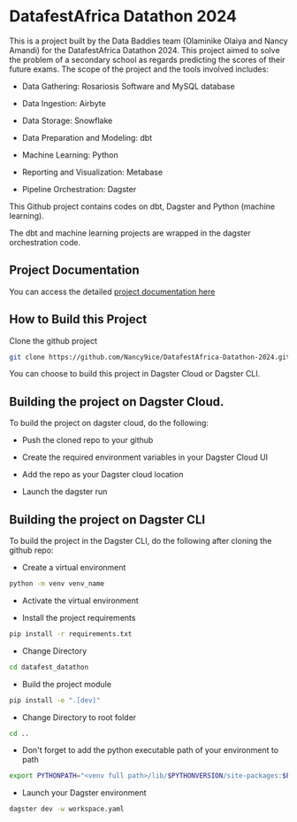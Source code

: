 # DatafestAfrica Datathon 2024

This is a project built by the Data Baddies team (Olaminike Olaiya and Nancy Amandi) for the DatafestAfrica Datathon 2024. This project aimed to solve the problem of a secondary school as regards predicting the scores of their future exams. The scope of the project and the tools involved includes:

- Data Gathering: Rosariosis Software and MySQL database

- Data Ingestion: Airbyte

- Data Storage: Snowflake

- Data Preparation and Modeling: dbt

- Machine Learning: Python

- Reporting and Visualization: Metabase

- Pipeline Orchestration: Dagster

This Github project contains codes on dbt, Dagster and Python (machine learning). 

The dbt and machine learning projects are wrapped in the dagster orchestration code.

## Project Documentation

You can access the detailed [project documentation here](https://nancy9ice.github.io/DatafestAfrica-Datathon-2024)

## How to Build this Project

Clone the github project

```bash
git clone https://github.com/Nancy9ice/DatafestAfrica-Datathon-2024.git
```

You can choose to build this project in Dagster Cloud or Dagster CLI. 

## Building the project on Dagster Cloud.

To build the project on dagster cloud, do the following:

- Push the cloned repo to your github

- Create the required environment variables in your Dagster Cloud UI

- Add the repo as your Dagster cloud location

- Launch the dagster run

## Building the project on Dagster CLI

To build the project in the Dagster CLI, do the following after cloning the github repo:

- Create a virtual environment

```bash
python -m venv venv_name
```

- Activate the virtual environment

- Install the project requirements

```bash
pip install -r requirements.txt
```

- Change Directory

```bash
cd datafest_datathon
```

- Build the project module

```bash
pip install -e ".[dev]"
```

- Change Directory to root folder

```bash
cd ..
```

- Don't forget to add the python executable path of your environment to path
```bash
export PYTHONPATH="<venv full path>/lib/$PYTHONVERSION/site-packages:$PYTHONPATH"
```

- Launch your Dagster environment

```bash
dagster dev -w workspace.yaml
```